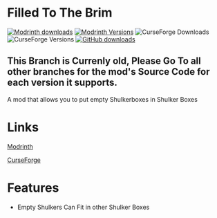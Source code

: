 # Filled To The Brim

[![Modrinth downloads](https://img.shields.io/modrinth/dt/filledtothebrim?label=Modrinth%20Downloads&style=flat-square)](https://modrinth.com/mod/filledtothebrim)
[![Modrinth Versions](https://img.shields.io/modrinth/game-versions/filledtothebrim)](https://modrinth.com/mod/filledtothebrim)
![CurseForge Downloads](https://cf.way2muchnoise.eu/full_filledtothebrim_downloads.svg)
![CurseForge Versions](https://cf.way2muchnoise.eu/versions/jei_latest.svg)
[![GitHub downloads](https://img.shields.io/github/downloads/JackTheDevel0per/FilledToTheBrim/total?label=Github%20downloads&logo=github)](https://github.com/JackTheDevel0per/FilledToTheBrim/releases)


## This Branch is Currenly old, Please Go To all other branches for the mod's Source Code for each version it supports.

A mod that allows you to put empty Shulkerboxes in Shulker Boxes

# Links
[Modrinth](https://modrinth.com/mod/filledtothebrim)

[CurseForge](https://www.curseforge.com/minecraft/mc-mods/filled-to-the-brim)


# Features

- Empty Shulkers Can Fit in other Shulker Boxes



